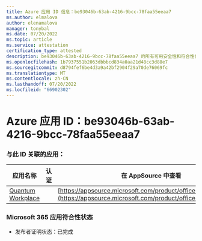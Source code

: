 ```yaml
---
title: Azure 应用 ID 信息：be93046b-63ab-4216-9bcc-78faa55eeaa7
ms.author: elmalova
author: elenamalova
manager: tonybal
ms.date: 07/20/2022
ms.topic: article
ms.service: attestation
certification_type: attested
description: be93046b-63ab-4216-9bcc-78faa55eeaa7 的所有可用安全性和符合性信息。
ms.openlocfilehash: 1b7937551b2063dbbbcd834a0aa21d48cc3d88e7
ms.sourcegitcommit: d8794fef6be4d3a9a42bf2904f29a70de76069fc
ms.translationtype: MT
ms.contentlocale: zh-CN
ms.lasthandoff: 07/20/2022
ms.locfileid: "66902302"
---
```

# <a name="azure-app-id-be93046b-63ab-4216-9bcc-78faa55eeaa7"></a>Azure 应用 ID：be93046b-63ab-4216-9bcc-78faa55eeaa7


### <a name="apps-associated-with-this-id"></a>与此 ID 关联的应用：
| **应用名称** | **认证** | **在 AppSource 中查看** |
|--------------|---------------|-----------------------|
| [Quantum Workplace](../forward/WA104381747.md) |  | [https://appsource.microsoft.com/product/office/WA104381747](https://appsource.microsoft.com/product/office/WA104381747) |

### <a name="microsoft-365-app-compliance-status"></a>Microsoft 365 应用符合性状态
- 发布者证明状态：已完成
